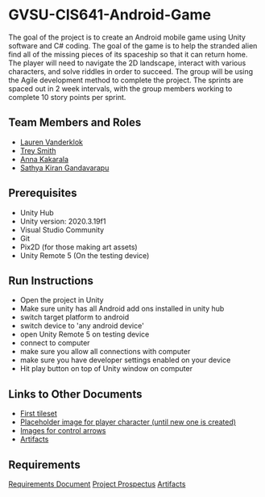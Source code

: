 # GVSU-CIS641-Android-Game

 The goal of the project is to create an Android mobile game using Unity software and C# coding.
  The goal of the game is to help the stranded alien find all of the missing pieces of its spaceship
  so that it can return home. The player will need to navigate the 2D landscape, interact with various characters,
  and solve riddles in order to succeed. The group will be using the Agile development method to complete the project. 
  The sprints are spaced out in 2 week intervals, with the group members working to complete 10 story points per sprint. 

## Team Members and Roles

* [Lauren Vanderklok](https://github.com/Lauren-Vanderklok/CIS641-HW2-Vanderklok)
* [Trey Smith](https://github.com/Treybuchet116/it-CIS641-HW2-Smith.git)
* [Anna Kakarala](https://github.com/akakarala/641CIS-hw2-Kakarala)
* [Sathya Kiran Gandavarapu](https://github.com/sathya-rgv/CIS641-HW2-Gandavarapu)

## Prerequisites
* Unity Hub
* Unity version: 2020.3.19f1
* Visual Studio Community
* Git
* Pix2D (for those making art assets)
* Unity Remote 5 (On the testing device)

## Run Instructions
* Open the project in Unity
* Make sure unity has all Android add ons installed in unity hub
* switch target platform to android
* switch device to 'any android device' 
* open Unity Remote 5 on testing device
* connect to computer
* make sure you allow all connections with computer
* make sure you have developer settings enabled on your device
* Hit play button on top of Unity window on computer

## Links to Other Documents 
* [First tileset](https://github.com/Lauren-Vanderklok/GVSU-CIS641-Android-Game/blob/artFiles/tileset_basicOutside.png)
* [Placeholder image for player character (until new one is created)](https://github.com/Lauren-Vanderklok/GVSU-CIS641-Android-Game/blob/artFiles/player.png)
* [Images for control arrows](https://github.com/Lauren-Vanderklok/GVSU-CIS641-Android-Game/tree/artFiles/controlArrows)
* [Artifacts](https://github.com/Lauren-Vanderklok/GVSU-CIS641-Android-Game/tree/master/artifacts)

## Requirements 

[Requirements Document](https://github.com/Lauren-Vanderklok/GVSU-CIS641-Android-Game/blob/master/docs/software_requirements_specification.md)
[Project Prospectus](https://github.com/Lauren-Vanderklok/GVSU-CIS641-Android-Game/blob/master/docs/proposal-template.md)
[Artifacts](https://github.com/Lauren-Vanderklok/GVSU-CIS641-Android-Game/tree/master/artifacts)
  

